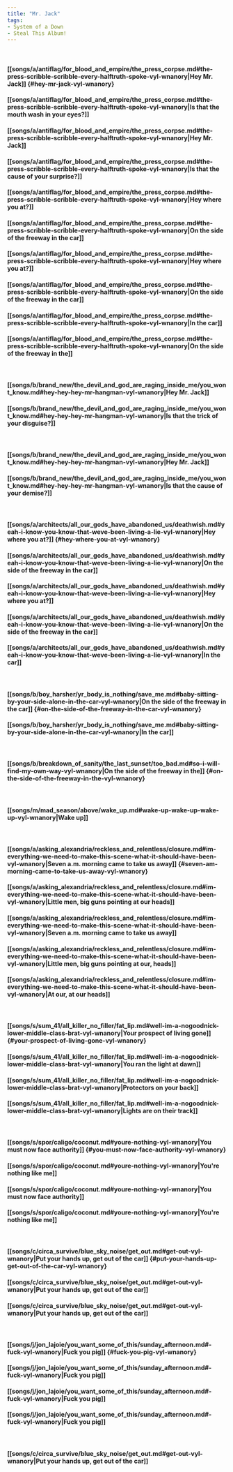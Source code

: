 ```yaml
---
title: "Mr. Jack"
tags:
- System of a Down
- Steal This Album!
---
```

&nbsp;
#### [[songs/a/antiflag/for_blood_and_empire/the_press_corpse.md#the-press-scribble-scribble-every-halftruth-spoke-vyl-wnanory|Hey Mr. Jack]] {#hey-mr-jack-vyl-wnanory}
#### [[songs/a/antiflag/for_blood_and_empire/the_press_corpse.md#the-press-scribble-scribble-every-halftruth-spoke-vyl-wnanory|Is that the mouth wash in your eyes?]]
#### [[songs/a/antiflag/for_blood_and_empire/the_press_corpse.md#the-press-scribble-scribble-every-halftruth-spoke-vyl-wnanory|Hey Mr. Jack]]
#### [[songs/a/antiflag/for_blood_and_empire/the_press_corpse.md#the-press-scribble-scribble-every-halftruth-spoke-vyl-wnanory|Is that the cause of your surprise?]]
#### [[songs/a/antiflag/for_blood_and_empire/the_press_corpse.md#the-press-scribble-scribble-every-halftruth-spoke-vyl-wnanory|Hey where you at?]]
#### [[songs/a/antiflag/for_blood_and_empire/the_press_corpse.md#the-press-scribble-scribble-every-halftruth-spoke-vyl-wnanory|On the side of the freeway in the car]]
#### [[songs/a/antiflag/for_blood_and_empire/the_press_corpse.md#the-press-scribble-scribble-every-halftruth-spoke-vyl-wnanory|Hey where you at?]]
#### [[songs/a/antiflag/for_blood_and_empire/the_press_corpse.md#the-press-scribble-scribble-every-halftruth-spoke-vyl-wnanory|On the side of the freeway in the car]]
#### [[songs/a/antiflag/for_blood_and_empire/the_press_corpse.md#the-press-scribble-scribble-every-halftruth-spoke-vyl-wnanory|In the car]]
#### [[songs/a/antiflag/for_blood_and_empire/the_press_corpse.md#the-press-scribble-scribble-every-halftruth-spoke-vyl-wnanory|On the side of the freeway in the]]
&nbsp;
#### [[songs/b/brand_new/the_devil_and_god_are_raging_inside_me/you_wont_know.md#hey-hey-hey-mr-hangman-vyl-wnanory|Hey Mr. Jack]]
#### [[songs/b/brand_new/the_devil_and_god_are_raging_inside_me/you_wont_know.md#hey-hey-hey-mr-hangman-vyl-wnanory|Is that the trick of your disguise?]]
&nbsp;
#### [[songs/b/brand_new/the_devil_and_god_are_raging_inside_me/you_wont_know.md#hey-hey-hey-mr-hangman-vyl-wnanory|Hey Mr. Jack]]
#### [[songs/b/brand_new/the_devil_and_god_are_raging_inside_me/you_wont_know.md#hey-hey-hey-mr-hangman-vyl-wnanory|Is that the cause of your demise?]]
&nbsp;
#### [[songs/a/architects/all_our_gods_have_abandoned_us/deathwish.md#yeah-i-know-you-know-that-weve-been-living-a-lie-vyl-wnanory|Hey where you at?]] {#hey-where-you-at-vyl-wnanory}
#### [[songs/a/architects/all_our_gods_have_abandoned_us/deathwish.md#yeah-i-know-you-know-that-weve-been-living-a-lie-vyl-wnanory|On the side of the freeway in the car]]
#### [[songs/a/architects/all_our_gods_have_abandoned_us/deathwish.md#yeah-i-know-you-know-that-weve-been-living-a-lie-vyl-wnanory|Hey where you at?]]
#### [[songs/a/architects/all_our_gods_have_abandoned_us/deathwish.md#yeah-i-know-you-know-that-weve-been-living-a-lie-vyl-wnanory|On the side of the freeway in the car]]
#### [[songs/a/architects/all_our_gods_have_abandoned_us/deathwish.md#yeah-i-know-you-know-that-weve-been-living-a-lie-vyl-wnanory|In the car]]
&nbsp;
#### [[songs/b/boy_harsher/yr_body_is_nothing/save_me.md#baby-sitting-by-your-side-alone-in-the-car-vyl-wnanory|On the side of the freeway in the car]] {#on-the-side-of-the-freeway-in-the-car-vyl-wnanory}
#### [[songs/b/boy_harsher/yr_body_is_nothing/save_me.md#baby-sitting-by-your-side-alone-in-the-car-vyl-wnanory|In the car]]
&nbsp;
#### [[songs/b/breakdown_of_sanity/the_last_sunset/too_bad.md#so-i-will-find-my-own-way-vyl-wnanory|On the side of the freeway in the]] {#on-the-side-of-the-freeway-in-the-vyl-wnanory}
&nbsp;
#### [[songs/m/mad_season/above/wake_up.md#wake-up-wake-up-wake-up-vyl-wnanory|Wake up]]
&nbsp;
#### [[songs/a/asking_alexandria/reckless_and_relentless/closure.md#im-everything-we-need-to-make-this-scene-what-it-should-have-been-vyl-wnanory|Seven a.m. morning came to take us away]] {#seven-am-morning-came-to-take-us-away-vyl-wnanory}
#### [[songs/a/asking_alexandria/reckless_and_relentless/closure.md#im-everything-we-need-to-make-this-scene-what-it-should-have-been-vyl-wnanory|Little men, big guns pointing at our heads]]
#### [[songs/a/asking_alexandria/reckless_and_relentless/closure.md#im-everything-we-need-to-make-this-scene-what-it-should-have-been-vyl-wnanory|Seven a.m. morning came to take us away]]
#### [[songs/a/asking_alexandria/reckless_and_relentless/closure.md#im-everything-we-need-to-make-this-scene-what-it-should-have-been-vyl-wnanory|Little men, big guns pointing at our, heads]]
#### [[songs/a/asking_alexandria/reckless_and_relentless/closure.md#im-everything-we-need-to-make-this-scene-what-it-should-have-been-vyl-wnanory|At our, at our heads]]
&nbsp;
#### [[songs/s/sum_41/all_killer_no_filler/fat_lip.md#well-im-a-nogoodnick-lower-middle-class-brat-vyl-wnanory|Your prospect of living gone]] {#your-prospect-of-living-gone-vyl-wnanory}
#### [[songs/s/sum_41/all_killer_no_filler/fat_lip.md#well-im-a-nogoodnick-lower-middle-class-brat-vyl-wnanory|You ran the light at dawn]]
#### [[songs/s/sum_41/all_killer_no_filler/fat_lip.md#well-im-a-nogoodnick-lower-middle-class-brat-vyl-wnanory|Protectors on your back]]
#### [[songs/s/sum_41/all_killer_no_filler/fat_lip.md#well-im-a-nogoodnick-lower-middle-class-brat-vyl-wnanory|Lights are on their track]]
&nbsp;
#### [[songs/s/spor/caligo/coconut.md#youre-nothing-vyl-wnanory|You must now face authority]] {#you-must-now-face-authority-vyl-wnanory}
#### [[songs/s/spor/caligo/coconut.md#youre-nothing-vyl-wnanory|You're nothing like me]]
#### [[songs/s/spor/caligo/coconut.md#youre-nothing-vyl-wnanory|You must now face authority]]
#### [[songs/s/spor/caligo/coconut.md#youre-nothing-vyl-wnanory|You're nothing like me]]
&nbsp;
#### [[songs/c/circa_survive/blue_sky_noise/get_out.md#get-out-vyl-wnanory|Put your hands up, get out of the car]] {#put-your-hands-up-get-out-of-the-car-vyl-wnanory}
#### [[songs/c/circa_survive/blue_sky_noise/get_out.md#get-out-vyl-wnanory|Put your hands up, get out of the car]]
#### [[songs/c/circa_survive/blue_sky_noise/get_out.md#get-out-vyl-wnanory|Put your hands up, get out of the car]]
&nbsp;
#### [[songs/j/jon_lajoie/you_want_some_of_this/sunday_afternoon.md#-fuck-vyl-wnanory|Fuck you pig]] {#fuck-you-pig-vyl-wnanory}
#### [[songs/j/jon_lajoie/you_want_some_of_this/sunday_afternoon.md#-fuck-vyl-wnanory|Fuck you pig]]
#### [[songs/j/jon_lajoie/you_want_some_of_this/sunday_afternoon.md#-fuck-vyl-wnanory|Fuck you pig]]
#### [[songs/j/jon_lajoie/you_want_some_of_this/sunday_afternoon.md#-fuck-vyl-wnanory|Fuck you pig]]
&nbsp;
#### [[songs/c/circa_survive/blue_sky_noise/get_out.md#get-out-vyl-wnanory|Put your hands up, get out of the car]]
